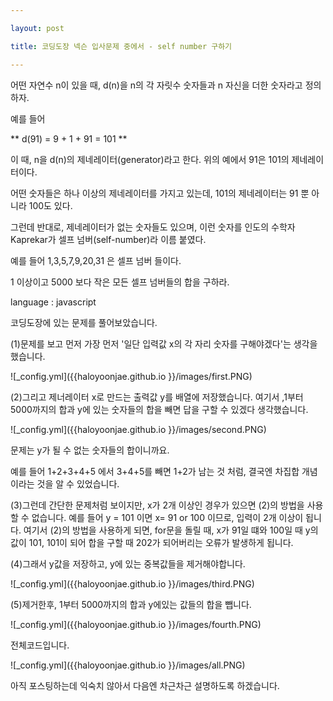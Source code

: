 ```yaml
---

layout: post

title: 코딩도장 넥슨 입사문제 중에서 - self number 구하기

---
```


<p> 어떤 자연수 n이 있을 때, d(n)을 n의 각 자릿수 숫자들과 n 자신을 더한 숫자라고 정의하자.</p>
<p>예를 들어</p>
<p>** d(91) = 9 + 1 + 91 = 101 **</p>
<p>이 때, n을 d(n)의 제네레이터(generator)라고 한다. 위의 예에서 91은 101의 제네레이터이다.</p>
<p>어떤 숫자들은 하나 이상의 제네레이터를 가지고 있는데, 101의 제네레이터는 91 뿐 아니라 100도 있다.</p>
<p>그런데 반대로, 제네레이터가 없는 숫자들도 있으며, 이런 숫자를 인도의 수학자 Kaprekar가 셀프 넘버(self-number)라 이름 붙였다.</p>
<p>예를 들어 1,3,5,7,9,20,31 은 셀프 넘버 들이다.</p>
<p></p>
<p>1 이상이고 5000 보다 작은 모든 셀프 넘버들의 합을 구하라. </p>
</p>
language : javascript

<p>코딩도장에 있는 문제를 풀어보았습니다.</p>

(1)문제를 보고 먼저 가장 먼저 '일단 입력값 x의 각 자리 숫자를 구해야겠다'는 생각을 했습니다. 

![_config.yml]({{haloyoonjae.github.io }}/images/first.PNG)

(2)그리고 제너레이터 x로 만드는 출력값 y를 배열에 저장했습니다.
여기서 ,1부터 5000까지의 합과 y에 있는 숫자들의 합을 빼면 답을 구할 수 있겠다 생각했습니다.

![_config.yml]({{haloyoonjae.github.io }}/images/second.PNG)

문제는 y가 될 수 없는 숫자들의 합이니까요.

예를 들어 1+2+3+4+5 에서 3+4+5를 빼면 1+2가 남는 것 처럼, 결국엔
차집합 개념이라는 것을 알 수 있었습니다.

(3)그런데 간단한 문제처럼 보이지만, x가 2개 이상인 경우가 있으면 (2)의 방법을 사용할 수 없습니다. 예를 들어 y = 101 이면 x= 91 or 100 이므로, 입력이 2개 이상이 됩니다. 
여기서 (2)의 방법을 사용하게 되면, 
for문을 돌릴 때, x가 91일 떄와 100일 때 y의 값이 101, 101이 되어 합을 구할 때 202가 되어버리는 오류가 발생하게 됩니다.

(4)그래서 y값을 저장하고, y에 있는 중복값들을 제거해야합니다. 


![_config.yml]({{haloyoonjae.github.io }}/images/third.PNG)

(5)제거한후, 1부터 5000까지의 합과 y에있는 값들의 합을 뺍니다.

![_config.yml]({{haloyoonjae.github.io }}/images/fourth.PNG)

전체코드입니다.

![_config.yml]({{haloyoonjae.github.io }}/images/all.PNG)

아직 포스팅하는데 익숙치 않아서 다음엔 차근차근 설명하도록 하겠습니다.

</p>
